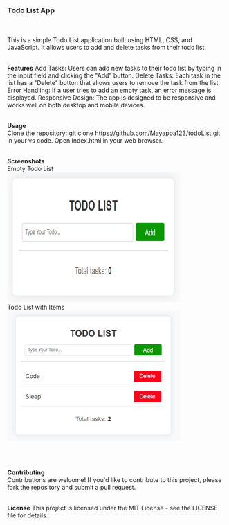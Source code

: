 ### Todo List App

<br><br>
This is a simple Todo List application built using HTML, CSS, and JavaScript. It allows users to add and delete tasks from their todo list.
<br><br>

<b>Features</b>
Add Tasks: Users can add new tasks to their todo list by typing in the input field and clicking the "Add" button.
Delete Tasks: Each task in the list has a "Delete" button that allows users to remove the task from the list.
Error Handling: If a user tries to add an empty task, an error message is displayed.
Responsive Design: The app is designed to be responsive and works well on both desktop and mobile devices.
<br><br>

<b>Usage</b> <br>
Clone the repository: git clone https://github.com/Mayappa123/todoList.git in your vs code.
Open index.html in your web browser.
<br><br>

<b>Screenshots</b> <br>
Empty Todo List
<img src="/images/todo1.png" width="400" height="300">
<br>
Todo List with Items
<img src="/images/todo2.png" width="400" height="300">

<br><br>

<b>Contributing</b><br>
Contributions are welcome! If you'd like to contribute to this project, please fork the repository and submit a pull request.
<br><br>

<b>License</b>
This project is licensed under the MIT License - see the LICENSE file for details.
